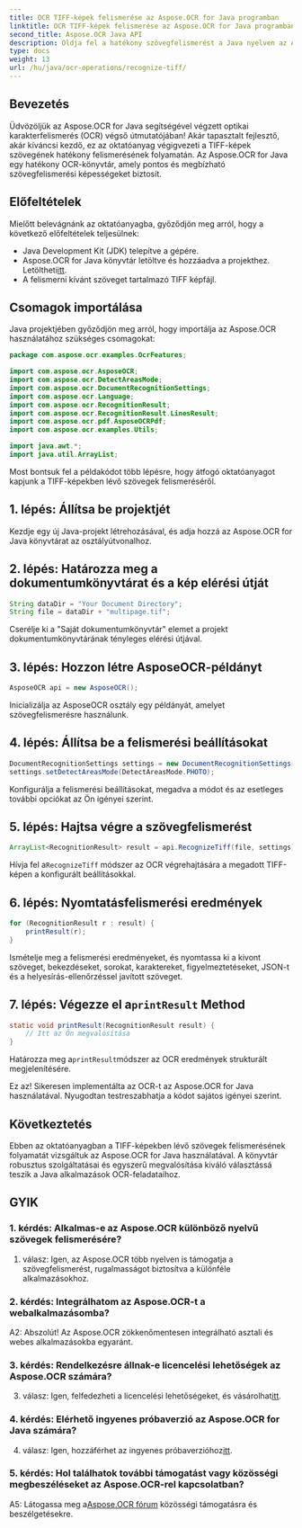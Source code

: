 ```yaml
---
title: OCR TIFF-képek felismerése az Aspose.OCR for Java programban
linktitle: OCR TIFF-képek felismerése az Aspose.OCR for Java programban
second_title: Aspose.OCR Java API
description: Oldja fel a hatékony szövegfelismerést a Java nyelven az Aspose.OCR segítségével. Könnyedén felismerheti a szöveget a TIFF-képeken. Töltse le most a zökkenőmentes OCR élményért.
type: docs
weight: 13
url: /hu/java/ocr-operations/recognize-tiff/
---
```

## Bevezetés

Üdvözöljük az Aspose.OCR for Java segítségével végzett optikai karakterfelismerés (OCR) végső útmutatójában! Akár tapasztalt fejlesztő, akár kíváncsi kezdő, ez az oktatóanyag végigvezeti a TIFF-képek szövegének hatékony felismerésének folyamatán. Az Aspose.OCR for Java egy hatékony OCR-könyvtár, amely pontos és megbízható szövegfelismerési képességeket biztosít.

## Előfeltételek

Mielőtt belevágnánk az oktatóanyagba, győződjön meg arról, hogy a következő előfeltételek teljesülnek:

- Java Development Kit (JDK) telepítve a gépére.
-  Aspose.OCR for Java könyvtár letöltve és hozzáadva a projekthez. Letöltheti[itt](https://releases.aspose.com/ocr/java/).
- A felismerni kívánt szöveget tartalmazó TIFF képfájl.

## Csomagok importálása

Java projektjében győződjön meg arról, hogy importálja az Aspose.OCR használatához szükséges csomagokat:

```java
package com.aspose.ocr.examples.OcrFeatures;

import com.aspose.ocr.AsposeOCR;
import com.aspose.ocr.DetectAreasMode;
import com.aspose.ocr.DocumentRecognitionSettings;
import com.aspose.ocr.Language;
import com.aspose.ocr.RecognitionResult;
import com.aspose.ocr.RecognitionResult.LinesResult;
import com.aspose.ocr.pdf.AsposeOCRPdf;
import com.aspose.ocr.examples.Utils;

import java.awt.*;
import java.util.ArrayList;
```

Most bontsuk fel a példakódot több lépésre, hogy átfogó oktatóanyagot kapjunk a TIFF-képekben lévő szövegek felismeréséről.

## 1. lépés: Állítsa be projektjét

Kezdje egy új Java-projekt létrehozásával, és adja hozzá az Aspose.OCR for Java könyvtárat az osztályútvonalhoz.

## 2. lépés: Határozza meg a dokumentumkönyvtárat és a kép elérési útját

```java
String dataDir = "Your Document Directory";
String file = dataDir + "multipage.tif";
```

Cserélje ki a "Saját dokumentumkönyvtár" elemet a projekt dokumentumkönyvtárának tényleges elérési útjával.

## 3. lépés: Hozzon létre AsposeOCR-példányt

```java
AsposeOCR api = new AsposeOCR();
```

Inicializálja az AsposeOCR osztály egy példányát, amelyet szövegfelismerésre használunk.

## 4. lépés: Állítsa be a felismerési beállításokat

```java
DocumentRecognitionSettings settings = new DocumentRecognitionSettings(2);
settings.setDetectAreasMode(DetectAreasMode.PHOTO);
```

Konfigurálja a felismerési beállításokat, megadva a módot és az esetleges további opciókat az Ön igényei szerint.

## 5. lépés: Hajtsa végre a szövegfelismerést

```java
ArrayList<RecognitionResult> result = api.RecognizeTiff(file, settings);
```

 Hívja fel a`RecognizeTiff` módszer az OCR végrehajtására a megadott TIFF-képen a konfigurált beállításokkal.

## 6. lépés: Nyomtatásfelismerési eredmények

```java
for (RecognitionResult r : result) {
    printResult(r);
}
```

Ismételje meg a felismerési eredményeket, és nyomtassa ki a kivont szöveget, bekezdéseket, sorokat, karaktereket, figyelmeztetéseket, JSON-t és a helyesírás-ellenőrzéssel javított szöveget.

##  7. lépés: Végezze el a`printResult` Method

```java
static void printResult(RecognitionResult result) {
    // Itt az Ön megvalósítása
}
```

 Határozza meg a`printResult`módszer az OCR eredmények strukturált megjelenítésére.

Ez az! Sikeresen implementálta az OCR-t az Aspose.OCR for Java használatával. Nyugodtan testreszabhatja a kódot sajátos igényei szerint.

## Következtetés

Ebben az oktatóanyagban a TIFF-képekben lévő szövegek felismerésének folyamatát vizsgáltuk az Aspose.OCR for Java használatával. A könyvtár robusztus szolgáltatásai és egyszerű megvalósítása kiváló választássá teszik a Java alkalmazások OCR-feladataihoz.

## GYIK

### 1. kérdés: Alkalmas-e az Aspose.OCR különböző nyelvű szövegek felismerésére?

1. válasz: Igen, az Aspose.OCR több nyelven is támogatja a szövegfelismerést, rugalmasságot biztosítva a különféle alkalmazásokhoz.

### 2. kérdés: Integrálhatom az Aspose.OCR-t a webalkalmazásomba?

A2: Abszolút! Az Aspose.OCR zökkenőmentesen integrálható asztali és webes alkalmazásokba egyaránt.

### 3. kérdés: Rendelkezésre állnak-e licencelési lehetőségek az Aspose.OCR számára?

 3. válasz: Igen, felfedezheti a licencelési lehetőségeket, és vásárolhat[itt](https://purchase.aspose.com/buy).

### 4. kérdés: Elérhető ingyenes próbaverzió az Aspose.OCR for Java számára?

4. válasz: Igen, hozzáférhet az ingyenes próbaverzióhoz[itt](https://releases.aspose.com/).

### 5. kérdés: Hol találhatok további támogatást vagy közösségi megbeszéléseket az Aspose.OCR-rel kapcsolatban?

 A5: Látogassa meg a[Aspose.OCR fórum](https://forum.aspose.com/c/ocr/16) közösségi támogatásra és beszélgetésekre.